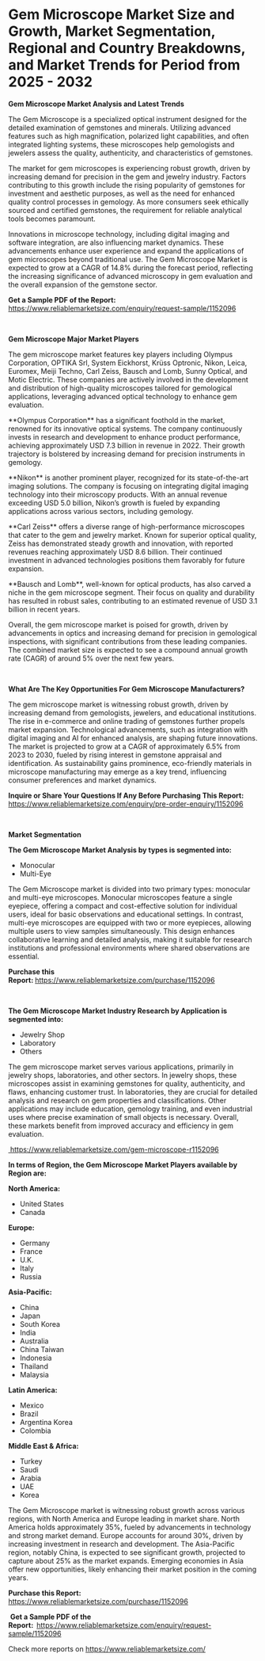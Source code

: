 <p><h1>Gem Microscope Market Size and Growth, Market Segmentation, Regional and Country Breakdowns, and Market Trends for Period from 2025 -  2032</h1></p><p><strong>Gem Microscope Market Analysis and Latest Trends</strong></p>
<p><p>The Gem Microscope is a specialized optical instrument designed for the detailed examination of gemstones and minerals. Utilizing advanced features such as high magnification, polarized light capabilities, and often integrated lighting systems, these microscopes help gemologists and jewelers assess the quality, authenticity, and characteristics of gemstones. </p><p>The market for gem microscopes is experiencing robust growth, driven by increasing demand for precision in the gem and jewelry industry. Factors contributing to this growth include the rising popularity of gemstones for investment and aesthetic purposes, as well as the need for enhanced quality control processes in gemology. As more consumers seek ethically sourced and certified gemstones, the requirement for reliable analytical tools becomes paramount.</p><p>Innovations in microscope technology, including digital imaging and software integration, are also influencing market dynamics. These advancements enhance user experience and expand the applications of gem microscopes beyond traditional use. The Gem Microscope Market is expected to grow at a CAGR of 14.8% during the forecast period, reflecting the increasing significance of advanced microscopy in gem evaluation and the overall expansion of the gemstone sector.</p></p>
<p><strong>Get a Sample PDF of the Report:&nbsp;</strong> <a href="https://www.reliablemarketsize.com/enquiry/request-sample/1152096?utm_campaign=2218&utm_medium=2&utm_source=Github&utm_content=ia&utm_term=19022025&utm_id=gem-microscope">https://www.reliablemarketsize.com/enquiry/request-sample/1152096</a></p>
<p>&nbsp;</p>
<p><strong>Gem Microscope Major Market Players</strong></p>
<p><p>The gem microscope market features key players including Olympus Corporation, OPTIKA Srl, System Eickhorst, Krüss Optronic, Nikon, Leica, Euromex, Meiji Techno, Carl Zeiss, Bausch and Lomb, Sunny Optical, and Motic Electric. These companies are actively involved in the development and distribution of high-quality microscopes tailored for gemological applications, leveraging advanced optical technology to enhance gem evaluation.</p><p>**Olympus Corporation** has a significant foothold in the market, renowned for its innovative optical systems. The company continuously invests in research and development to enhance product performance, achieving approximately USD 7.3 billion in revenue in 2022. Their growth trajectory is bolstered by increasing demand for precision instruments in gemology.</p><p>**Nikon** is another prominent player, recognized for its state-of-the-art imaging solutions. The company is focusing on integrating digital imaging technology into their microscopy products. With an annual revenue exceeding USD 5.0 billion, Nikon’s growth is fueled by expanding applications across various sectors, including gemology.</p><p>**Carl Zeiss** offers a diverse range of high-performance microscopes that cater to the gem and jewelry market. Known for superior optical quality, Zeiss has demonstrated steady growth and innovation, with reported revenues reaching approximately USD 8.6 billion. Their continued investment in advanced technologies positions them favorably for future expansion.</p><p>**Bausch and Lomb**, well-known for optical products, has also carved a niche in the gem microscope segment. Their focus on quality and durability has resulted in robust sales, contributing to an estimated revenue of USD 3.1 billion in recent years.</p><p>Overall, the gem microscope market is poised for growth, driven by advancements in optics and increasing demand for precision in gemological inspections, with significant contributions from these leading companies. The combined market size is expected to see a compound annual growth rate (CAGR) of around 5% over the next few years.</p></p>
<p>&nbsp;</p>
<p><strong>What Are The Key Opportunities For Gem Microscope Manufacturers?</strong></p>
<p><p>The gem microscope market is witnessing robust growth, driven by increasing demand from gemologists, jewelers, and educational institutions. The rise in e-commerce and online trading of gemstones further propels market expansion. Technological advancements, such as integration with digital imaging and AI for enhanced analysis, are shaping future innovations. The market is projected to grow at a CAGR of approximately 6.5% from 2023 to 2030, fueled by rising interest in gemstone appraisal and identification. As sustainability gains prominence, eco-friendly materials in microscope manufacturing may emerge as a key trend, influencing consumer preferences and market dynamics.</p></p>
<p><strong>Inquire or Share Your Questions If Any Before Purchasing This Report:</strong> <a href="https://www.reliablemarketsize.com/enquiry/pre-order-enquiry/1152096?utm_campaign=2218&utm_medium=2&utm_source=Github&utm_content=ia&utm_term=19022025&utm_id=gem-microscope">https://www.reliablemarketsize.com/enquiry/pre-order-enquiry/1152096</a></p>
<p>&nbsp;</p>
<p><strong>Market Segmentation</strong></p>
<p><strong>The Gem Microscope Market Analysis by types is segmented into:</strong></p>
<p><ul><li>Monocular</li><li>Multi-Eye</li></ul></p>
<p><p>The Gem Microscope market is divided into two primary types: monocular and multi-eye microscopes. Monocular microscopes feature a single eyepiece, offering a compact and cost-effective solution for individual users, ideal for basic observations and educational settings. In contrast, multi-eye microscopes are equipped with two or more eyepieces, allowing multiple users to view samples simultaneously. This design enhances collaborative learning and detailed analysis, making it suitable for research institutions and professional environments where shared observations are essential.</p></p>
<p><strong>Purchase this Report:&nbsp;</strong><a href="https://www.reliablemarketsize.com/purchase/1152096?utm_campaign=2218&utm_medium=2&utm_source=Github&utm_content=ia&utm_term=19022025&utm_id=gem-microscope">https://www.reliablemarketsize.com/purchase/1152096</a></p>
<p>&nbsp;</p>
<p><strong>The Gem Microscope Market Industry Research by Application is segmented into:</strong></p>
<p><ul><li>Jewelry Shop</li><li>Laboratory</li><li>Others</li></ul></p>
<p><p>The gem microscope market serves various applications, primarily in jewelry shops, laboratories, and other sectors. In jewelry shops, these microscopes assist in examining gemstones for quality, authenticity, and flaws, enhancing customer trust. In laboratories, they are crucial for detailed analysis and research on gem properties and classifications. Other applications may include education, gemology training, and even industrial uses where precise examination of small objects is necessary. Overall, these markets benefit from improved accuracy and efficiency in gem evaluation.</p></p>
<p><a href="https://www.reliablemarketsize.com/gem-microscope-r1152096?utm_campaign=2218&utm_medium=2&utm_source=Github&utm_content=ia&utm_term=19022025&utm_id=gem-microscope">&nbsp;https://www.reliablemarketsize.com/gem-microscope-r1152096</a></p>
<p><strong>In terms of Region, the Gem Microscope Market Players available by Region are:</strong></p>
<p>
    <p> <strong> North America: </strong>
        <ul>
            <li>United States</li>
            <li>Canada</li>
        </ul>
        </p> 
    <p> <strong> Europe: </strong>
        <ul>
            <li>Germany</li>
            <li>France</li>
            <li>U.K.</li>
            <li>Italy</li>
            <li>Russia</li>
        </ul>
        </p> 
    <p> <strong> Asia-Pacific: </strong>
        <ul>
            <li>China</li>
            <li>Japan</li>
            <li>South Korea</li>
            <li>India</li>
            <li>Australia</li>
            <li>China Taiwan</li>
            <li>Indonesia</li>
            <li>Thailand</li>
            <li>Malaysia</li>
        </ul>
        </p> 
    <p> <strong> Latin America: </strong>
        <ul>
            <li>Mexico</li>
            <li>Brazil</li>
            <li>Argentina Korea</li>
            <li>Colombia</li>
        </ul>
        </p> 
    <p> <strong> Middle East & Africa: </strong>
        <ul>
            <li>Turkey</li>
            <li>Saudi</li>
            <li>Arabia</li>
            <li>UAE</li>
            <li>Korea</li>
        </ul>
    </p>
    </p>
<p><p>The Gem Microscope market is witnessing robust growth across various regions, with North America and Europe leading in market share. North America holds approximately 35%, fueled by advancements in technology and strong market demand. Europe accounts for around 30%, driven by increasing investment in research and development. The Asia-Pacific region, notably China, is expected to see significant growth, projected to capture about 25% as the market expands. Emerging economies in Asia offer new opportunities, likely enhancing their market position in the coming years.</p></p>
<p><strong>Purchase this Report: </strong><a href="https://www.reliablemarketsize.com/purchase/1152096?utm_campaign=2218&utm_medium=2&utm_source=Github&utm_content=ia&utm_term=19022025&utm_id=gem-microscope">https://www.reliablemarketsize.com/purchase/1152096</a></p>
<p>&nbsp;<strong>Get a Sample PDF of the Report:&nbsp;&nbsp;</strong><a href="https://www.reliablemarketsize.com/enquiry/request-sample/1152096?utm_campaign=2218&utm_medium=2&utm_source=Github&utm_content=ia&utm_term=19022025&utm_id=gem-microscope">https://www.reliablemarketsize.com/enquiry/request-sample/1152096</a></p>
<p><strong></strong></p>
<p>Check more reports on <a href="https://www.reliablemarketsize.com/?utm_campaign=2218&utm_medium=2&utm_source=Github&utm_content=ia&utm_term=19022025&utm_id=gem-microscope">https://www.reliablemarketsize.com/</a></p>